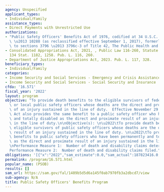 ```yaml
---
agency: Unspecified
applicant_types:
- Individual/Family
assistance_types:
- Direct Payments with Unrestricted Use
authorizations:
- "Public Safety Officers' Benefits Act of 1976, codified at 34 U.S.C. \xA7\xA7 10281\
  \ \u2013 10288 (as reclassified effective September 1, 2017), formerly classified\
  \ to sections 3796 \u2013 3796c-3 of Title 42, The Public Health and Welfare."
- Consolidated Appropriations Act, 2021, , Public Law 116-260, Statute 134-1182, 1258.
  134 Stat. 1182, 1258. Pub. L. 116, 260.
- Department of Justice Appropriations Act, 2023. Pub. L. 117, 328.
beneficiary_types:
- Individual/Family
categories:
- Income Security and Social Services - Emergency and Crisis Assistance
- Income Security and Social Services - Social Security and Insurance
cfda: '16.571'
fiscal_year: '2022'
layout: program
objective: "To provide death benefits to the eligible survivors of federal, state,\
  \ or local public safety officers whose deaths are the direct and proximate result\
  \ of an injury sustained in the line of duty.  Effective November 29, 1990, the\
  \ Act also provides the same benefit to a public safety officer who has been permanently\
  \ and totally disabled as the direct and proximate result of an injury sustained\
  \ in the line of duty.\n\nObjective(s): \n\u2022\tTo provide death benefits to the\
  \ eligible survivors of public safety officers whose deaths are the direct and proximate\
  \ result of an injury sustained in the line of duty. \n\u2022\tTo provide disability\
  \ benefits to public safety officers who have been permanently and totally disabled\
  \ as the direct and proximate result of an injury sustained in the line of duty.\n\
  \nPerformance Measure 1:  Number of death and disability claims determined \n\n\
  Performance Measure 2:  Number of death and disability claims filed."
obligations: '[{"x":"2022","sam_estimate":0.0,"sam_actual":187823416.0,"usa_spending_actual":0.0},{"x":"2023","sam_estimate":133000000.0,"sam_actual":0.0,"usa_spending_actual":-554933.67},{"x":"2024","sam_estimate":192000000.0,"sam_actual":0.0,"usa_spending_actual":0.0}]'
permalink: /program/16.571.html
popular_name: (PSOB)
results: []
sam_url: https://sam.gov/fal/1489b5d5d6a145f0ab7970fb3a2dbcd7/view
sub-agency: N/A
title: Public Safety Officers' Benefits Program
---
```

